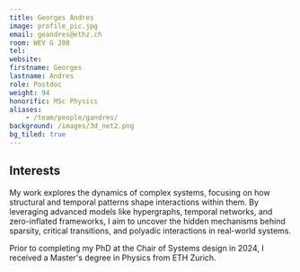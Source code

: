 ```yaml
---
title: Georges Andres
image: profile_pic.jpg
email: geandres@ethz.ch
room: WEV G 208
tel:
website:
firstname: Georges
lastname: Andres
role: Postdoc
weight: 94
honorific: MSc Physics
aliases:
    - /team/people/gandres/
background: /images/3d_net2.png
bg_tiled: true
---
```

## Interests
My work explores the dynamics of complex systems, focusing on how structural and temporal patterns shape interactions within them. By leveraging advanced models like hypergraphs, temporal networks, and zero-inflated frameworks, I aim to uncover the hidden mechanisms behind sparsity, critical transitions, and polyadic interactions in real-world systems.

Prior to completing my PhD at the Chair of Systems design in 2024, I received a Master's degree in Physics from ETH Zurich.

